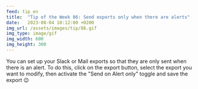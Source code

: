 ```yaml
---
feed: tip_en
title:  "Tip of the Week 86: Send exports only when there are alerts"
date:   2023-08-04 10:12:00 +0200
img_url: /assets/images/tip/86.gif
img_type: image/gif
img_width: 600
img_height: 300
---
```



You can set up your Slack or Mail exports so that they are only sent when there is an alert. To do this, click on the export button, select the export you want to modify, then activate the "Send on Alert only" toggle and save the export 😉
